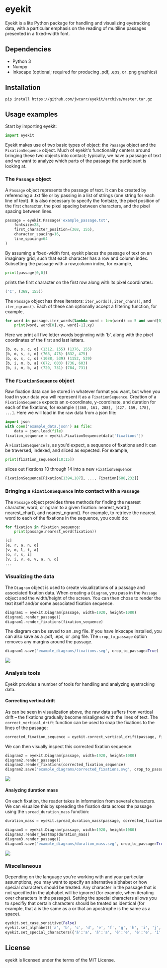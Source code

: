 eyekit
======

Eyekit is a lite Python package for handling and visualizing eyetracking data, with a particular emphasis on the reading of multiline passages presented in a fixed-width font.


Dependencies
------------

- Python 3
- Numpy
- Inkscape (optional; required for producing .pdf, .eps, or .png graphics)


Installation
------------

```
pip install https://github.com/jwcarr/eyekit/archive/master.tar.gz
```


Usage examples
--------------

Start by importing eyekit:

```python
import eyekit
```

Eyekit makes use of two basic types of object: the `Passage` object and the `FixationSequence` object. Much of eyekit's functionality centers around bringing these two objects into contact; typically, we have a passage of text and we want to analyze which parts of the passage the participant is looking at.


### The `Passage` object

A `Passage` object represents the passage of text. It can be created by referencing a .txt file or by passing in a list of strings (one string for each line of text). It is also necessary to specify the fontsize, the pixel position of the first character, the pixel spacing between characters, and the pixel spacing between lines.

```python
passage = eyekit.Passage('example_passage.txt',
	fontsize=28,
	first_character_position=(368, 155),
	character_spacing=16,
	line_spacing=64
)
```

By assuming a fixed-width font, eyekit places the passage of text on an imaginary grid, such that each character has a row and column index. Subsetting the passage with a row,column index, for example,

```python
print(passage[0,0])
```

prints the first character on the first row along with its pixel coordinates:

```python
('C', (368, 155))
```

The `Passage` object has three iterators: `iter_words()`, `iter_chars()`, and `iter_ngrams()`. Each of these can optionally accept a filtering function, for example,

```python
for word in passage.iter_words(lambda word : len(word) == 5 and word[0] == 'b'):
	print(word, word[0].xy, word[-1].xy)
```

Here we print all five letter words beginning with 'b', along with the pixel coordinates of the first and last letters.

```python
[b, o, s, c, o] (1312, 155) (1376, 155)
[b, o, s, c, o] (768, 475) (832, 475)
[b, o, s, c, o] (1088, 539) (1152, 539)
[b, i, m, b, a] (672, 603) (736, 603)
[b, i, m, b, a] (720, 731) (784, 731)
```


### The `FixationSequence` object

Raw fixation data can be stored in whatever format you want, but when you load in your data you will represent it as a `FixationSequence`. Creation of a `FixationSequence` expects an x-coordinate, y-coordinate, and duration for each of the fixations, for example `[[368, 161, 208], [427, 159, 178], ...]`. Here we will load in the raw data from a json file:

```python
import json
with open('example_data.json') as file:
	data = json.load(file)
fixation_sequence = eyekit.FixationSequence(data['fixations'])
```

A `FixationSequence` is, as you'd expect, a sequence of fixations and it can be traversed, indexed, and sliced as expected. For example,

```python
print(fixation_sequence[10:15])
```

slices out fixations 10 through 14 into a new `FixationSequence`:

```python
FixationSequence[Fixation[1394,187], ..., Fixation[688,232]]
```


### Bringing a `FixationSequence` into contact with a `Passage`

The `Passage` object provides three methods for finding the nearest character, word, or ngram to a given fixation: nearest_word(), nearest_char(), and nearest_ngram(). For example, to retrieve the nearest word to each of the fixations in the sequence, you could do:

```python
for fixation in fixation_sequence:
	print(passage.nearest_word(fixation))
```

```python
[c]
[e, r, a, n, o]
[v, o, l, t, a]
[o, r, s, i]
[v, i, v, e, v, a, n, o]
...
```


### Visualizing the data

The `Diagram` object is used to create visualizations of a passage and associated fixation data. When creating a `Diagram`, you pass in the `Passage` object and the width/height of the screen. You can then chose to render the text itself and/or some associated fixation sequence.

```python
diagram1 = eyekit.Diagram(passage, width=1920, height=1080)
diagram1.render_passage()
diagram1.render_fixations(fixation_sequence)
```

The diagram can be saved to an .svg file. If you have Inkscape installed, you can also save as a .pdf, .eps, or .png file. The `crop_to_passage` option removes any margins around the passage.

```python
diagram1.save('example_diagrams/fixations.svg', crop_to_passage=True)
```

<img src='./example_diagrams/fixations.svg'>


### Analysis tools

Eyekit provides a number of tools for handling and analyzing eyetracking data.

#### Correcting vertical drift

As can be seen in visualization above, the raw data suffers from vertical drift – the fixations gradually become misaligned with the lines of text. The `correct_vertical_drift` function can be used to snap the fixations to the lines of the passage:

```python
corrected_fixation_sequence = eyekit.correct_vertical_drift(passage, fixation_sequence)
```

We can then visually inspect this corrected fixation sequence:

```python
diagram2 = eyekit.Diagram(passage, width=1920, height=1080)
diagram2.render_passage()
diagram2.render_fixations(corrected_fixation_sequence)
diagram2.save('example_diagrams/corrected_fixations.svg', crop_to_passage=True)
```

<img src='./example_diagrams/corrected_fixations.svg'>

#### Analyzing duration mass

On each fixation, the reader takes in information from several characters. We can visualize this by spreading the fixation data across the passage using the `spread_duration_mass` function:

```python
duration_mass = eyekit.spread_duration_mass(passage, corrected_fixation_sequence)

diagram3 = eyekit.Diagram(passage, width=1920, height=1080)
diagram3.render_heatmap(duration_mass)
diagram3.render_passage()
diagram3.save('example_diagrams/duration_mass.svg', crop_to_passage=True)
```

<img src='./example_diagrams/duration_mass.svg'>


### Miscellaneous

Depending on the language you're working with and your particular assumptions, you may want to specify an alternative alphabet or how special characters should be treated. Any character in the passage that is not specified in the alphabet will be ignored (for example, when iterating over characters in the passage). Setting the special characters allows you to specifiy that certain characters should be treated as identical (for example, that à is the same as a or that an apostrophe is the same as a space).

```python
eyekit.set_case_sensitive(False)
eyekit.set_alphabet(['a', 'b', 'c', 'd', 'e', 'f', 'g', 'h', 'i', 'j', 'k', 'l', 'm', 'n', 'o', 'p', 'q', 'r', 's', 't', 'u', 'v', 'w', 'x', 'y', 'z', 'à', 'á', 'è', 'é', 'ì', 'í', 'ò', 'ó', 'ù', 'ú', ' ', '’'])
eyekit.set_special_characters({'à':'a', 'á':'a', 'è':'e', 'é':'e', 'ì':'i', 'í':'i', 'ò':'o', 'ó':'o', 'ù':'u', 'ú':'u', ' ':'_', '’':'_'})
```


License
-------

eyekit is licensed under the terms of the MIT License.
